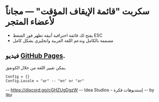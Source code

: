  # سكربت "قائمة الإيقاف المؤقت" — مجاناً لأعضاء المتجر
 * يفتح لك قائمة احترافية أنيقة تظهر فور الضغط ESC
 * مصممة بالكامل وتدعم اللغة العربية وانجليزي بشكل كامل 
 

## فيديو [GitHub Pages](‎https://youtu.be/ye5DpqjU0ZM/).

 


 يمكن تغيير اللغة من خلال الكونفق.
```
Config = {}
Config.Locale = "ar" -- "en" or "ar"
```

-- https://discord.gg/cGHZUgDgzW
-- Idea Studios - إستديوهات فكرة
-- by 9br
    
